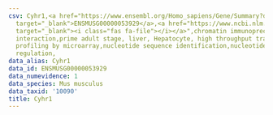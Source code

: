 ```yaml
---
csv: Cyhr1,<a href="https://www.ensembl.org/Homo_sapiens/Gene/Summary?db=core;g=ENSMUSG00000053929"
  target="_blank">ENSMUSG00000053929</a>,<a href="https://www.ncbi.nlm.nih.gov/pubmed/23834426"
  target="_blank"><i class="fas fa-file"></i></a>",chromatin immunoprecipitation assay,direct
  interaction,prime adult stage, liver, Hepatocyte, high throughput transcription
  profiling by microarray,nucleotide sequence identification,nucleotide sequence identification,transcriptional
  regulation,
data_alias: Cyhr1
data_id: ENSMUSG00000053929
data_numevidence: 1
data_species: Mus musculus
data_taxid: '10090'
title: Cyhr1
---
```

